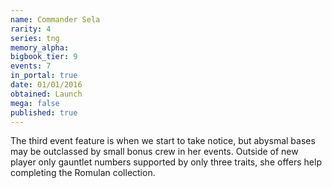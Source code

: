 ```yaml
---
name: Commander Sela
rarity: 4
series: tng
memory_alpha:
bigbook_tier: 9
events: 7
in_portal: true
date: 01/01/2016
obtained: Launch
mega: false
published: true
---
```


The third event feature is when we start to take notice, but abysmal bases may be outclassed by small bonus crew in her events. Outside of new player only gauntlet numbers supported by only three traits, she offers help completing the Romulan collection.
